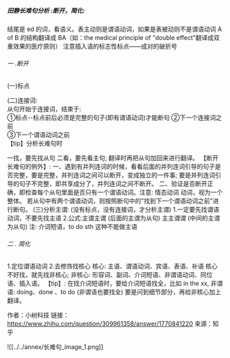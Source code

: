 
##### 田静长难句分析 :断开，简化:  
结尾是 ed 的词，看语义。表主动则是谓语动词，如果是表被动则不是谓语动词
A of B 的结构翻译成 BA（如：the medical principle of "double effect"翻译成双重效果的医疗原则）
注意插入语的标志性标点——成对的破折号

###### 一 .断开

(一)标点

(二)连接词:  
从句开始于连接词，结束于:  
①标点--标点前后必须是完整的句子(即有谓语动词)才能断句
②下一个连接词之前  
③下一个谓语动词之前  
【tip】分析长难句时

一找，要先找从句
二看，要先看主句; 翻译时再把从句加回来进行翻译。
【断开长难句的例外】:
一、遇到有并列连词的时候，看看后面的并列连词引导的句子是否完整，要是完整，并列连词之间可以断开，变成独立的一件事; 要是并列连词引导的句子不完整，即共享成分了，并列连词之间不断开。
二、验证是否断开正确，即检查每个从句里面是否只有一个谓语动词。注意: 情态动词
动词，视为一个整体。
若从句中有两个谓语动词，则按照断句中的"找到下一个谓语动词之前"进行断句。
(三)分析主谓: (没有标点，没有连接词，才分析主谓)
1.一定要先找谓语动词，不要先找主语
2.公式:主谓主谓 (后面的主谓为从句)
主主谓谓 (中间的主谓为从句)
注: 介词短语，to do sth 这种不能做主语

###### 二 . 简化
1.定位谓语动词
2.去修饰找核心
核心: 主语、谓语动词、宾语、表语、补语
核心不好找，就先找非核心;
非核心: 形容词、副词、介词短语、非谓语动词、同位语、插入语。
【tip】: 在找介词短语时，要给介词短语找全，比如 in the xx,
非谓语: doing、done 、to do (非谓语也要找全)
要是问到细节部分，再给非核心加上翻译。


作者：小树科技
链接： https://www.zhihu.com/question/309961358/answer/1770841220
来源：知乎

![[../../annex/长难句_image_1.png]]








































